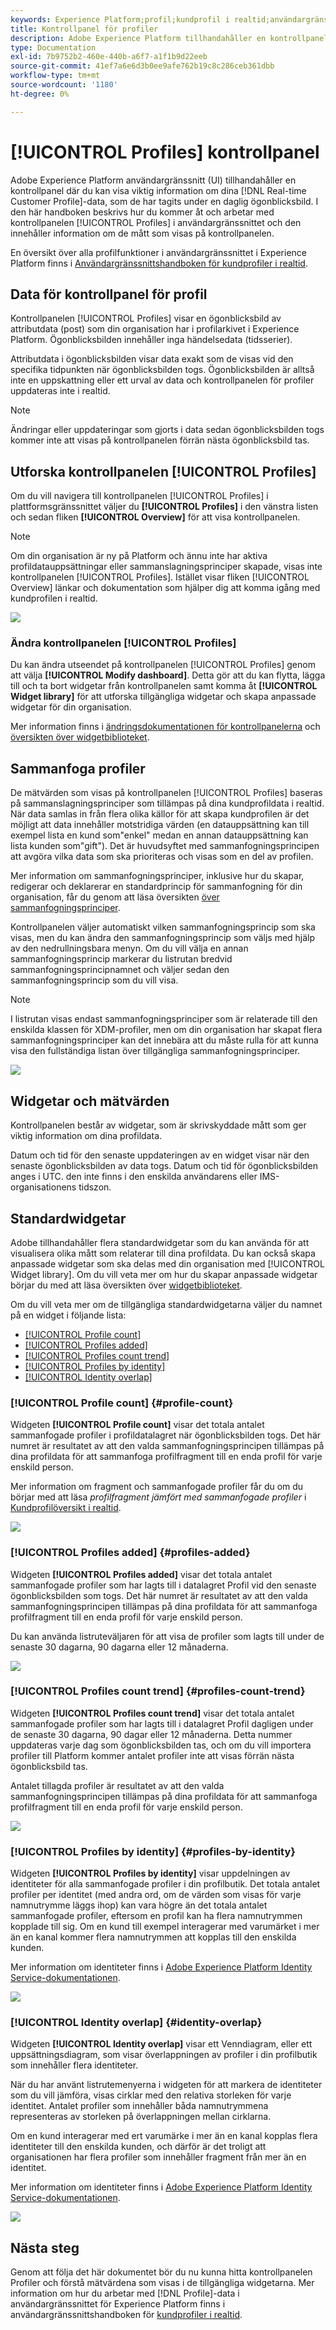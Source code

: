 ```yaml
---
keywords: Experience Platform;profil;kundprofil i realtid;användargränssnitt;anpassning;profilpanel;instrumentpanel
title: Kontrollpanel för profiler
description: Adobe Experience Platform tillhandahåller en kontrollpanel där du kan visa viktig information om kundprofildata i realtid för din organisation.
type: Documentation
exl-id: 7b9752b2-460e-440b-a6f7-a1f1b9d22eeb
source-git-commit: 41ef7a6e6d3b0ee9afe762b19c8c286ceb361dbb
workflow-type: tm+mt
source-wordcount: '1180'
ht-degree: 0%

---
```


# [!UICONTROL Profiles] kontrollpanel

Adobe Experience Platform användargränssnitt (UI) tillhandahåller en kontrollpanel där du kan visa viktig information om dina [!DNL Real-time Customer Profile]-data, som de har tagits under en daglig ögonblicksbild. I den här handboken beskrivs hur du kommer åt och arbetar med kontrollpanelen [!UICONTROL Profiles] i användargränssnittet och den innehåller information om de mått som visas på kontrollpanelen.

En översikt över alla profilfunktioner i användargränssnittet i Experience Platform finns i [Användargränssnittshandboken för kundprofiler i realtid](../../profile/ui/user-guide.md).

## Data för kontrollpanel för profil

Kontrollpanelen [!UICONTROL Profiles] visar en ögonblicksbild av attributdata (post) som din organisation har i profilarkivet i Experience Platform. Ögonblicksbilden innehåller inga händelsedata (tidsserier).

Attributdata i ögonblicksbilden visar data exakt som de visas vid den specifika tidpunkten när ögonblicksbilden togs. Ögonblicksbilden är alltså inte en uppskattning eller ett urval av data och kontrollpanelen för profiler uppdateras inte i realtid.

>[!NOTE]
>
>Ändringar eller uppdateringar som gjorts i data sedan ögonblicksbilden togs kommer inte att visas på kontrollpanelen förrän nästa ögonblicksbild tas.

## Utforska kontrollpanelen [!UICONTROL Profiles]

Om du vill navigera till kontrollpanelen [!UICONTROL Profiles] i plattformsgränssnittet väljer du **[!UICONTROL Profiles]** i den vänstra listen och sedan fliken **[!UICONTROL Overview]** för att visa kontrollpanelen.

>[!NOTE]
>
>Om din organisation är ny på Platform och ännu inte har aktiva profildatauppsättningar eller sammanslagningsprinciper skapade, visas inte kontrollpanelen [!UICONTROL Profiles]. Istället visar fliken [!UICONTROL Overview] länkar och dokumentation som hjälper dig att komma igång med kundprofilen i realtid.

![](../images/profiles/dashboard-overview.png)

### Ändra kontrollpanelen [!UICONTROL Profiles]

Du kan ändra utseendet på kontrollpanelen [!UICONTROL Profiles] genom att välja **[!UICONTROL Modify dashboard]**. Detta gör att du kan flytta, lägga till och ta bort widgetar från kontrollpanelen samt komma åt **[!UICONTROL Widget library]** för att utforska tillgängliga widgetar och skapa anpassade widgetar för din organisation.

Mer information finns i [ändringsdokumentationen för kontrollpanelerna](../customize/modify.md) och [översikten över widgetbiblioteket](../customize/widget-library.md).

## Sammanfoga profiler

De mätvärden som visas på kontrollpanelen [!UICONTROL Profiles] baseras på sammanslagningsprinciper som tillämpas på dina kundprofildata i realtid. När data samlas in från flera olika källor för att skapa kundprofilen är det möjligt att data innehåller motstridiga värden (en datauppsättning kan till exempel lista en kund som&quot;enkel&quot; medan en annan datauppsättning kan lista kunden som&quot;gift&quot;). Det är huvudsyftet med sammanfogningsprincipen att avgöra vilka data som ska prioriteras och visas som en del av profilen.

Mer information om sammanfogningsprinciper, inklusive hur du skapar, redigerar och deklarerar en standardprincip för sammanfogning för din organisation, får du genom att läsa översikten [över sammanfogningsprinciper](../../profile/merge-policies/overview.md).

Kontrollpanelen väljer automatiskt vilken sammanfogningsprincip som ska visas, men du kan ändra den sammanfogningsprincip som väljs med hjälp av den nedrullningsbara menyn. Om du vill välja en annan sammanfogningsprincip markerar du listrutan bredvid sammanfogningsprincipnamnet och väljer sedan den sammanfogningsprincip som du vill visa.

>[!NOTE]
>
>I listrutan visas endast sammanfogningsprinciper som är relaterade till den enskilda klassen för XDM-profiler, men om din organisation har skapat flera sammanfogningsprinciper kan det innebära att du måste rulla för att kunna visa den fullständiga listan över tillgängliga sammanfogningsprinciper.

![](../images/profiles/select-merge-policy.png)

## Widgetar och mätvärden

Kontrollpanelen består av widgetar, som är skrivskyddade mått som ger viktig information om dina profildata.

Datum och tid för den senaste uppdateringen av en widget visar när den senaste ögonblicksbilden av data togs. Datum och tid för ögonblicksbilden anges i UTC. den inte finns i den enskilda användarens eller IMS-organisationens tidszon.

## Standardwidgetar

Adobe tillhandahåller flera standardwidgetar som du kan använda för att visualisera olika mått som relaterar till dina profildata. Du kan också skapa anpassade widgetar som ska delas med din organisation med [!UICONTROL Widget library]. Om du vill veta mer om hur du skapar anpassade widgetar börjar du med att läsa översikten över [widgetbiblioteket](../customize/widget-library.md).

Om du vill veta mer om de tillgängliga standardwidgetarna väljer du namnet på en widget i följande lista:

* [[!UICONTROL Profile count]](#profile-count)
* [[!UICONTROL Profiles added]](#profiles-added)
* [[!UICONTROL Profiles count trend]](#profiles-count-trend)
* [[!UICONTROL Profiles by identity]](#profiles-by-identity)
* [[!UICONTROL Identity overlap]](#identity-overlap)

### [!UICONTROL Profile count] {#profile-count}

Widgeten **[!UICONTROL Profile count]** visar det totala antalet sammanfogade profiler i profildatalagret när ögonblicksbilden togs. Det här numret är resultatet av att den valda sammanfogningsprincipen tillämpas på dina profildata för att sammanfoga profilfragment till en enda profil för varje enskild person.

Mer information om fragment och sammanfogade profiler får du om du börjar med att läsa *profilfragment jämfört med sammanfogade profiler* i [Kundprofilöversikt i realtid](../../profile/home.md).

![](../images/profiles/profile-count.png)

### [!UICONTROL Profiles added] {#profiles-added}

Widgeten **[!UICONTROL Profiles added]** visar det totala antalet sammanfogade profiler som har lagts till i datalagret Profil vid den senaste ögonblicksbilden som togs. Det här numret är resultatet av att den valda sammanfogningsprincipen tillämpas på dina profildata för att sammanfoga profilfragment till en enda profil för varje enskild person.

Du kan använda listruteväljaren för att visa de profiler som lagts till under de senaste 30 dagarna, 90 dagarna eller 12 månaderna.

![](../images/profiles/profiles-added.png)

### [!UICONTROL Profiles count trend] {#profiles-count-trend}

Widgeten **[!UICONTROL Profiles count trend]** visar det totala antalet sammanfogade profiler som har lagts till i datalagret Profil dagligen under de senaste 30 dagarna, 90 dagar eller 12 månaderna. Detta nummer uppdateras varje dag som ögonblicksbilden tas, och om du vill importera profiler till Platform kommer antalet profiler inte att visas förrän nästa ögonblicksbild tas.

Antalet tillagda profiler är resultatet av att den valda sammanfogningsprincipen tillämpas på dina profildata för att sammanfoga profilfragment till en enda profil för varje enskild person.

![](../images/profiles/profile-count-trend.png)

### [!UICONTROL Profiles by identity] {#profiles-by-identity}

Widgeten **[!UICONTROL Profiles by identity]** visar uppdelningen av identiteter för alla sammanfogade profiler i din profilbutik. Det totala antalet profiler per identitet (med andra ord, om de värden som visas för varje namnutrymme läggs ihop) kan vara högre än det totala antalet sammanfogade profiler, eftersom en profil kan ha flera namnutrymmen kopplade till sig. Om en kund till exempel interagerar med varumärket i mer än en kanal kommer flera namnutrymmen att kopplas till den enskilda kunden.

Mer information om identiteter finns i [Adobe Experience Platform Identity Service-dokumentationen](../../identity-service/home.md).

![](../images/profiles/profiles-by-identity.png)

### [!UICONTROL Identity overlap] {#identity-overlap}

Widgeten **[!UICONTROL Identity overlap]** visar ett Venndiagram, eller ett uppsättningsdiagram, som visar överlappningen av profiler i din profilbutik som innehåller flera identiteter.

När du har använt listrutemenyerna i widgeten för att markera de identiteter som du vill jämföra, visas cirklar med den relativa storleken för varje identitet. Antalet profiler som innehåller båda namnutrymmena representeras av storleken på överlappningen mellan cirklarna.

Om en kund interagerar med ert varumärke i mer än en kanal kopplas flera identiteter till den enskilda kunden, och därför är det troligt att organisationen har flera profiler som innehåller fragment från mer än en identitet.

Mer information om identiteter finns i [Adobe Experience Platform Identity Service-dokumentationen](../../identity-service/home.md).

![](../images/profiles/identity-overlap.png)

## Nästa steg

Genom att följa det här dokumentet bör du nu kunna hitta kontrollpanelen Profiler och förstå mätvärdena som visas i de tillgängliga widgetarna. Mer information om hur du arbetar med [!DNL Profile]-data i användargränssnittet för Experience Platform finns i användargränssnittshandboken för [kundprofiler i realtid](../../profile/ui/user-guide.md).
